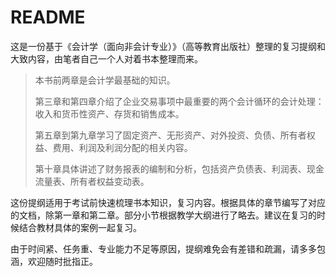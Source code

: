 # README

这是一份基于《会计学（面向非会计专业）》（高等教育出版社）整理的复习提纲和大致内容，由笔者自己一个人对着书本整理而来。

> 本书前两章是会计学最基础的知识。
>
> 第三章和第四章介绍了企业交易事项中最重要的两个会计循环的会计处理：收入和货币性资产、存货和销售成本。
>
> 第五章到第九章学习了固定资产、无形资产、对外投资、负债、所有者权益、费用、利润及利润分配的相关内容。
>
> 第十章具体讲述了财务报表的编制和分析，包括资产负债表、利润表、现金流量表、所有者权益变动表。

这份提纲适用于考试前快速梳理书本知识，复习内容。根据具体的章节编写了对应的文档，除第一章和第二章。部分小节根据教学大纲进行了略去。建议在复习的时候结合教材具体的案例一起复习。

由于时间紧、任务重、专业能力不足等原因，提纲难免会有差错和疏漏，请多多包涵，欢迎随时批指正。